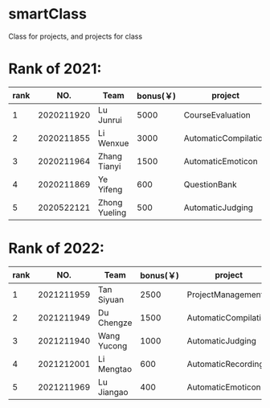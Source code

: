 # smartClass
Class for projects, and projects for class

# Rank of 2021:  
|rank|NO.|Team|bonus(￥)|project|  
|----|---|----|---------|-------|
|1|2020211920|Lu Junrui|5000|CourseEvaluation  
|2|2020211855|Li Wenxue|3000|AutomaticCompilation  
|3|2020211964|Zhang Tianyi|1500|AutomaticEmoticon
|4|2020211869|Ye Yifeng|600|QuestionBank  
|5|2020522121|Zhong Yueling|500|AutomaticJudging  

# Rank of 2022:
|rank|NO.|Team|bonus(￥)|project|  
|----|---|----|---------|-------|
|1|2021211959|Tan Siyuan|2500|ProjectManagement
|2|2021211949|Du Chengze|1500|AutomaticCompilation
|3|2021211940|Wang Yucong|1000|AutomaticJudging
|4|2021212001|Li Mengtao|600|AutomaticRecording
|5|2021211969|Lu Jiangao|400|AutomaticEmoticon

